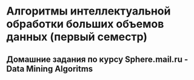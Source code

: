 # Алгоритмы интеллектуальной обработки больших объемов данных (первый семестр)
## Домашние задания по курсу Sphere.mail.ru - Data Mining Algoritms
